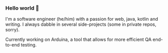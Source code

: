 ### Hello world 👋

I'm a software engineer (he/him) with a passion for web, java, kotlin and writing. I always dabble in several side-projects (some in private repos, sorry).

Currently working on Arduina, a tool that allows for more efficient QA end-to-end testing.

<!--
**kevindeyne/kevindeyne** is a ✨ _special_ ✨ repository because its `README.md` (this file) appears on your GitHub profile.

Here are some ideas to get you started:

- 🔭 I’m currently working on ...
- 🌱 I’m currently learning ...
- 👯 I’m looking to collaborate on ...
- 🤔 I’m looking for help with ...
- 💬 Ask me about ...
- 📫 How to reach me: ...
- 😄 Pronouns: ...
- ⚡ Fun fact: ...
-->
